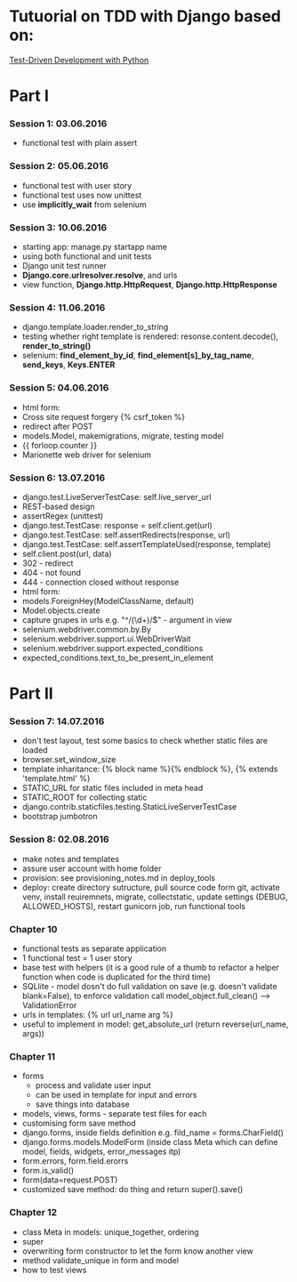 # Tutuorial on TDD with Django based on:

[Test-Driven Development with Python](http://chimera.labs.oreilly.com/books/1234000000754/)

# Part I

### Session 1: 03.06.2016
* functional test with plain assert

### Session 2: 05.06.2016
* functional test with user story
* functional test uses now unittest
* use **implicitly_wait** from selenium

### Session 3: 10.06.2016
* starting app: manage.py startapp name
* using both functional and unit tests
* Django unit test runner
* **Django.core.urlresolver.resolve**, and urls
* view function, **Django.http.HttpRequest**, **Django.http.HttpResponse**

### Session 4: 11.06.2016
* django.template.loader.render_to_string
* testing whether right template is rendered: resonse.content.decode(), **render_to_string()**
* selenium: **find_element_by_id**, **find_element[s]_by_tag_name**, **send_keys**, **Keys.ENTER**

### Session 5: 04.06.2016
* html form: <fomr method="POST"></form>
* Cross site request forgery {% csrf_token %}
* redirect after POST
* models.Model, makemigrations, migrate, testing model
* {{ forloop.counter }}
* Marionette web driver for selenium

### Session 6: 13.07.2016
* django.test.LiveServerTestCase: self.live_server_url
* REST-based design
* assertRegex (unittest)
* django.test.TestCase: response = self.client.get(url)
* django.test.TestCase: self.assertRedirects(response, url)
* django.test.TestCase: self.assertTemplateUsed(response, template)
* self.client.post(url, data)
* 302 - redirect
* 404 - not found
* 444 - connection closed without response
* html form: <fomr method="POST" action="url"></form>
* models.ForeignHey(ModelClassName, default)
* Model.objects.create
* capture grupes in urls e.g. "^/(\d+)/$" - argument in view
* selenium.webdriver.common.by.By
* selenium.webdriver.support.ui.WebDriverWait
* selenium.webdriver.support.expected_conditions
* expected_conditions.text_to_be_present_in_element


# Part II

### Session 7: 14.07.2016
* don't test layout, test some basics to check whether static files are loaded
* browser.set_window_size
* template inharitance: {% block name %}{% endblock %}, {% extends 'template.html' %}
* STATIC_URL for static files included in meta head
* STATIC_ROOT for collecting static
* django.contrib.staticfiles.testing.StaticLiveServerTestCase
* bootstrap jumbotron

### Session 8: 02.08.2016
* make notes and templates
* assure user account with home folder
* provision: see provisioning_notes.md in deploy_tools
* deploy: create directory sutructure, pull source code form git, activate venv, install reuiremnets, migrate, collectstatic, update settings (DEBUG, ALLOWED_HOSTS), restart gunicorn job, run functional tools

### Chapter 10
* functional tests as separate application
* 1 functional test = 1 user story
* base test with helpers (it is a good rule of a thumb to refactor a helper function when code is duplicated for the third time)
* SQLlite - model dosn't do full validation on save (e.g. doesn't validate blank=False), to enforce validation call model_object.full_clean() --> ValidationError
* urls in templates: {% url url_name arg %}
* useful to implement in model: get_absolute_url (return reverse(url_name, args))

### Chapter 11
* forms
  * process and validate user input
  * can be used in template for input and errors
  * save things into database
* models, views, forms - separate test files for each 
* customising form save method
* django.forms, inside fields definition e.g. fild_name = forms.CharField()
* django.forms.models.ModelForm (inside class Meta which can define model, fields, widgets, error_messages itp) 
* form.errors, form.field.erorrs
* form.is_valid()
* form(data=request.POST)
* customized save method: do thing and return super().save()

### Chapter 12
* class Meta in models: unique_together, ordering
* super
* overwriting form constructor to let the form know another view
* method validate_unique in form and model
* how to test views
